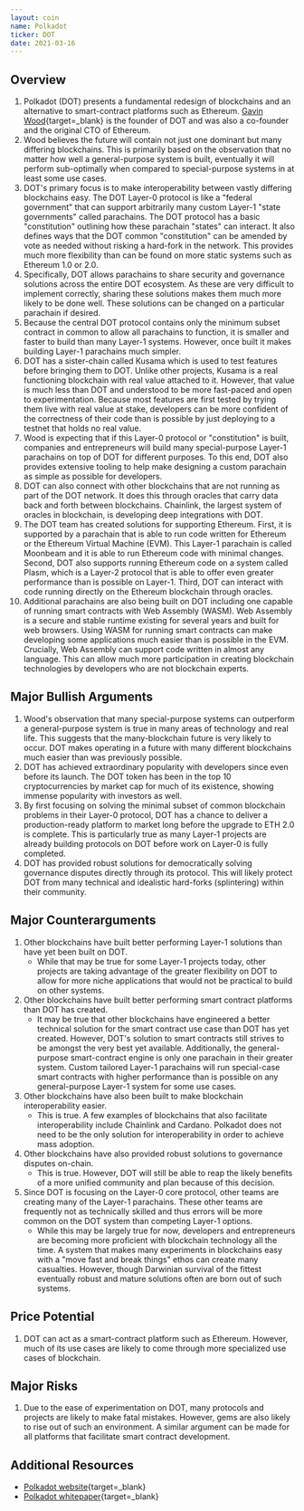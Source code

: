 ```yaml
---
layout: coin
name: Polkadot
ticker: DOT
date: 2021-03-16
---
```


## Overview

1. Polkadot (DOT) presents a fundamental redesign of blockchains and an alternative to smart-contract platforms such as Ethereum. [Gavin Wood](https://en.wikipedia.org/wiki/Gavin_Wood){target=\_blank} is the founder of DOT and was also a co-founder and the original CTO of Ethereum.
1. Wood believes the future will contain not just one dominant but many differing blockchains. This is primarily based on the observation that no matter how well a general-purpose system is built, eventually it will perform sub-optimally when compared to special-purpose systems in at least some use cases.
1. DOT's primary focus is to make interoperability between vastly differing blockchains easy. The DOT Layer-0 protocol is like a "federal government" that can support arbitrarily many custom Layer-1 "state governments" called parachains. The DOT protocol has a basic "constitution" outlining how these parachain "states" can interact. It also defines ways that the DOT common "constitution" can be amended by vote as needed without risking a hard-fork in the network. This provides much more flexibility than can be found on more static systems such as Ethereum 1.0 or 2.0.
1. Specifically, DOT allows parachains to share security and governance solutions across the entire DOT ecosystem. As these are very difficult to implement correctly, sharing these solutions makes them much more likely to be done well. These solutions can be changed on a particular parachain if desired.
1. Because the central DOT protocol contains only the minimum subset contract in common to allow all parachains to function, it is smaller and faster to build than many Layer-1 systems. However, once built it makes building Layer-1 parachains much simpler.
1. DOT has a sister-chain called Kusama which is used to test features before bringing them to DOT. Unlike other projects, Kusama is a real functioning blockchain with real value attached to it. However, that value is much less than DOT and understood to be more fast-paced and open to experimentation. Because most features are first tested by trying them live with real value at stake, developers can be more confident of the correctness of their code than is possible by just deploying to a testnet that holds no real value.
1. Wood is expecting that if this Layer-0 protocol or "constitution" is built, companies and entrepreneurs will build many special-purpose Layer-1 parachains on top of DOT for different purposes. To this end, DOT also provides extensive tooling to help make designing a custom parachain as simple as possible for developers.
1. DOT can also connect with other blockchains that are not running as part of the DOT network. It does this through oracles that carry data back and forth between blockchains. Chainlink, the largest system of oracles in blockchain, is developing deep integrations with DOT.
1. The DOT team has created solutions for supporting Ethereum. First, it is supported by a parachain that is able to run code written for Ethereum or the Ethereum Virtual Machine (EVM). This Layer-1 parachain is called Moonbeam and it is able to run Ethereum code with minimal changes. Second, DOT also supports running Ethereum code on a system called Plasm, which is a Layer-2 protocol that is able to offer even greater performance than is possible on Layer-1. Third, DOT can interact with code running directly on the Ethereum blockchain through oracles.
1. Additional parachains are also being built on DOT including one capable of running smart contracts with Web Assembly (WASM). Web Assembly is a secure and stable runtime existing for several years and built for web browsers. Using WASM for running smart contracts can make developing some applications much easier than is possible in the EVM. Crucially, Web Assembly can support code written in almost any language. This can allow much more participation in creating blockchain technologies by developers who are not blockchain experts.

## Major Bullish Arguments

1. Wood's observation that many special-purpose systems can outperform a general-purpose system is true in many areas of technology and real life. This suggests that the many-blockchain future is very likely to occur. DOT makes operating in a future with many different blockchains much easier than was previously possible.
1. DOT has achieved extraordinary popularity with developers since even before its launch. The DOT token has been in the top 10 cryptocurrencies by market cap for much of its existence, showing immense popularity with investors as well.
1. By first focusing on solving the minimal subset of common blockchain problems in their Layer-0 protocol, DOT has a chance to deliver a production-ready platform to market long before the upgrade to ETH 2.0 is complete. This is particularly true as many Layer-1 projects are already building protocols on DOT before work on Layer-0 is fully completed.
1. DOT has provided robust solutions for democratically solving governance disputes directly through its protocol. This will likely protect DOT from many technical and idealistic hard-forks (splintering) within their community.

## Major Counterarguments

1. Other blockchains have built better performing Layer-1 solutions than have yet been built on DOT.
   - While that may be true for some Layer-1 projects today, other projects are taking advantage of the greater flexibility on DOT to allow for more niche applications that would not be practical to build on other systems.
1. Other blockchains have built better performing smart contract platforms than DOT has created.
   - It may be true that other blockchains have engineered a better technical solution for the smart contract use case than DOT has yet created. However, DOT's solution to smart contracts still strives to be amongst the very best yet available. Additionally, the general-purpose smart-contract engine is only one parachain in their greater system. Custom tailored Layer-1 parachains will run special-case smart contracts with higher performance than is possible on any general-purpose Layer-1 system for some use cases.
1. Other blockchains have also been built to make blockchain interoperability easier.
   - This is true. A few examples of blockchains that also facilitate interoperability include Chainlink and Cardano. Polkadot does not need to be the only solution for interoperability in order to achieve mass adoption.
1. Other blockchains have also provided robust solutions to governance disputes on-chain.
   - This is true. However, DOT will still be able to reap the likely benefits of a more unified community and plan because of this decision.
1. Since DOT is focusing on the Layer-0 core protocol, other teams are creating many of the Layer-1 parachains. These other teams are frequently not as technically skilled and thus errors will be more common on the DOT system than competing Layer-1 options.
   - While this may be largely true for now, developers and entrepreneurs are becoming more proficient with blockchain technology all the time. A system that makes many experiments in blockchains easy with a "move fast and break things" ethos can create many casualties. However, though Darwinian survival of the fittest eventually robust and mature solutions often are born out of such systems.

## Price Potential

1. DOT can act as a smart-contract platform such as Ethereum. However, much of its use cases are likely to come through more specialized use cases of blockchain.

## Major Risks

1. Due to the ease of experimentation on DOT, many protocols and projects are likely to make fatal mistakes. However, gems are also likely to rise out of such an environment. A similar argument can be made for all platforms that facilitate smart contract development.

## Additional Resources

- [Polkadot website](https://polkadot.network/){target=\_blank}
- [Polkadot whitepaper](https://polkadot.network/PolkaDotPaper.pdf){target=\_blank}
